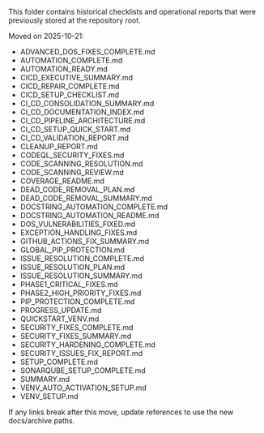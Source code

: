 This folder contains historical checklists and operational reports that were previously stored at the repository root.

Moved on 2025-10-21:
- ADVANCED_DOS_FIXES_COMPLETE.md
- AUTOMATION_COMPLETE.md
- AUTOMATION_READY.md
- CICD_EXECUTIVE_SUMMARY.md
- CICD_REPAIR_COMPLETE.md
- CICD_SETUP_CHECKLIST.md
- CI_CD_CONSOLIDATION_SUMMARY.md
- CI_CD_DOCUMENTATION_INDEX.md
- CI_CD_PIPELINE_ARCHITECTURE.md
- CI_CD_SETUP_QUICK_START.md
- CI_CD_VALIDATION_REPORT.md
- CLEANUP_REPORT.md
- CODEQL_SECURITY_FIXES.md
- CODE_SCANNING_RESOLUTION.md
- CODE_SCANNING_REVIEW.md
- COVERAGE_README.md
- DEAD_CODE_REMOVAL_PLAN.md
- DEAD_CODE_REMOVAL_SUMMARY.md
- DOCSTRING_AUTOMATION_COMPLETE.md
- DOCSTRING_AUTOMATION_README.md
- DOS_VULNERABILITIES_FIXED.md
- EXCEPTION_HANDLING_FIXES.md
- GITHUB_ACTIONS_FIX_SUMMARY.md
- GLOBAL_PIP_PROTECTION.md
- ISSUE_RESOLUTION_COMPLETE.md
- ISSUE_RESOLUTION_PLAN.md
- ISSUE_RESOLUTION_SUMMARY.md
- PHASE1_CRITICAL_FIXES.md
- PHASE2_HIGH_PRIORITY_FIXES.md
- PIP_PROTECTION_COMPLETE.md
- PROGRESS_UPDATE.md
- QUICKSTART_VENV.md
- SECURITY_FIXES_COMPLETE.md
- SECURITY_FIXES_SUMMARY.md
- SECURITY_HARDENING_COMPLETE.md
- SECURITY_ISSUES_FIX_REPORT.md
- SETUP_COMPLETE.md
- SONARQUBE_SETUP_COMPLETE.md
- SUMMARY.md
- VENV_AUTO_ACTIVATION_SETUP.md
- VENV_SETUP.md

If any links break after this move, update references to use the new docs/archive paths.